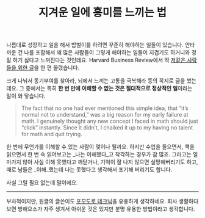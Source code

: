 ﻿---
title: 지겨운 일에 흥미를 느끼는 법
categories:
  - thoughts
tags:
  - 동기부여
pubDate: 2017-10-14
description: 기본 설명을 입력하세요
---

나름대로 성장하고 일을 해서 밥벌이를 하려면 꾸준히 해야하는 일들이 있습니다. 안타까운 건 나를 포함해서 꽤 많은 사람들이 그렇게 해야하는 일들이 지겹기도 하거니와 정말 하기 싫다고 느껴진다는 것인데요. Harvard Business Review에서 딱 [저같은 사람들을 위한 글](https://hbr.org/2017/07/how-to-get-excited-about-topics-that-bore-you?utm_campaign=hbr&utm_source=twitter&utm_medium=social "How to Get Excited About Topics That Bore You")을 한 편 올렸습니다.

크게 나눠서 동기부여를 찾아라, 뇌에서 느끼는 고통을 극복해라 등의 꼭지로 글을 썼는데요. 그 중에서는 특히 **한 번 만에 이해할 수 없는 것은 절대적으로 정상적인 일**이라는 말이 와 닿습니다.

> The fact that no one had ever mentioned this simple idea, that “it’s normal not to understand,” was a big reason for my early failure at math. I genuinely thought any new concept I faced in math should just “click” instantly. Since it didn’t, I chalked it up to my having no talent for math and quit trying.

한 번에 무언가를 이해할 수 있는 사람이 몇이나 될까요. 하지만 수업을 들으면서, 책을 읽으면서 한 번 슥 읽어보고는 _나는 이해했다_고 착각하는 경우가 참 많죠. 그러고는 얼마가지 않아 사실 이해 못했다고 깨닫거나, 기억이 잘 나지 않으면 실망해버리기도 하고, 때로 남들은 _이해_했는데 나는 못했다고 생각해서 포기해 버리기도 합니다.

사실 그럴 필요 없는데 말이에요.

* * *

부차적이지만, 원글의 글쓴이도 [포모도로 테크닉](https://graywoods.wordpress.com/2016/03/06/pomodoro%E1%84%8B%E1%85%AA-flat-tomato/)을 유용하게 생각하네요. 회사 생활하다보면 방해요소가 자주 생겨서 아쉬운 것은 있지만 분명 유용한 방법이라고 생각합니다.


